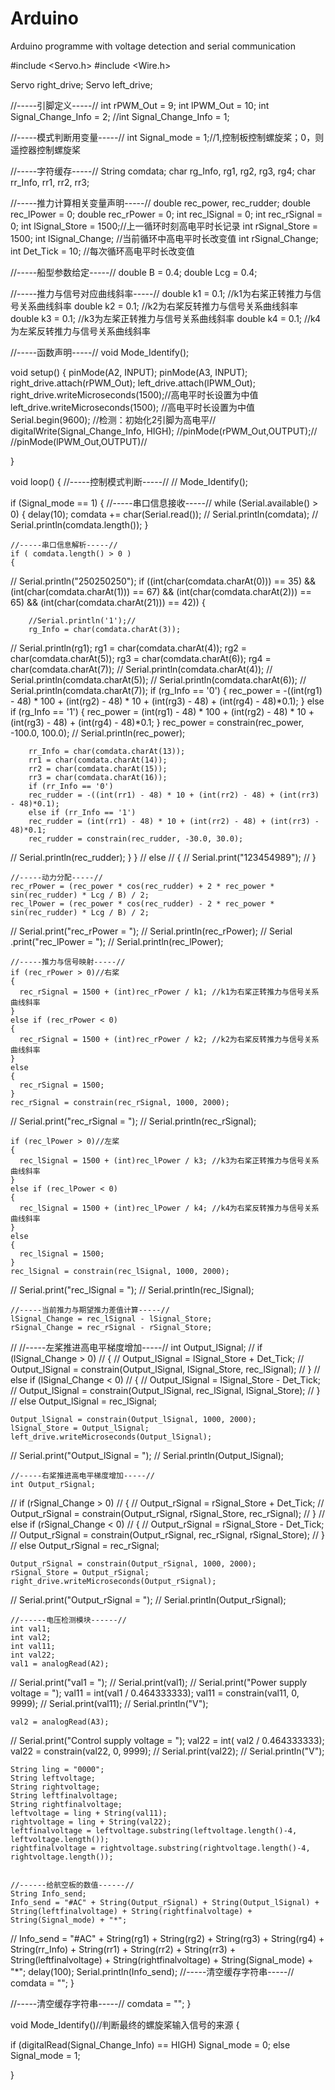 # Arduino
Arduino programme with voltage detection and serial communication 

#include <Servo.h>
#include <Wire.h>

Servo right_drive;
Servo left_drive;

//-----引脚定义-----//
int rPWM_Out = 9;
int lPWM_Out = 10;
int Signal_Change_Info = 2;
//int Signal_Change_Info = 1;

//-----模式判断用变量-----//
int Signal_mode = 1;//1,控制板控制螺旋桨；0，则遥控器控制螺旋桨

//-----字符缓存-----//
String comdata;
char rg_Info, rg1, rg2, rg3, rg4;
char rr_Info, rr1, rr2, rr3;

//-----推力计算相关变量声明-----//
double rec_power, rec_rudder;
double rec_lPower = 0;
double rec_rPower = 0;
int rec_lSignal = 0;
int rec_rSignal = 0;
int lSignal_Store = 1500;//上一循环时刻高电平时长记录
int rSignal_Store = 1500;
int lSignal_Change; //当前循环中高电平时长改变值
int rSignal_Change;
int Det_Tick = 10;  //每次循环高电平时长改变值

//-----船型参数给定-----//
double B = 0.4;
double Lcg = 0.4;

//-----推力与信号对应曲线斜率-----//
double k1 = 0.1; //k1为右桨正转推力与信号关系曲线斜率
double k2 = 0.1; //k2为右桨反转推力与信号关系曲线斜率
double k3 = 0.1; //k3为左桨正转推力与信号关系曲线斜率
double k4 = 0.1; //k4为左桨反转推力与信号关系曲线斜率

//-----函数声明-----//
void Mode_Identify();

void setup() 
{
  pinMode(A2, INPUT);
  pinMode(A3, INPUT);
  right_drive.attach(rPWM_Out);
  left_drive.attach(lPWM_Out);
  right_drive.writeMicroseconds(1500);//高电平时长设置为中值
  left_drive.writeMicroseconds(1500); //高电平时长设置为中值
  Serial.begin(9600);
  //检测：初始化2引脚为高电平//
  digitalWrite(Signal_Change_Info, HIGH);
  //pinMode(rPWM_Out,OUTPUT);//
  //pinMode(lPWM_Out,OUTPUT)//

}

void loop() {
  //-----控制模式判断-----//
//  Mode_Identify();

  if (Signal_mode == 1)
  {
    //-----串口信息接收-----//
    while (Serial.available() > 0)
    {
      delay(10);
      comdata += char(Serial.read());
//      Serial.println(comdata);
//      Serial.println(comdata.length());
    }
    
    //-----串口信息解析-----//
    if ( comdata.length() > 0 )
    {
//      Serial.println("250250250");
     if ((int(char(comdata.charAt(0))) == 35) && (int(char(comdata.charAt(1))) == 67) && (int(char(comdata.charAt(2))) == 65) && (int(char(comdata.charAt(21))) == 42))
      {

        //Serial.println('1');//
        rg_Info = char(comdata.charAt(3));
//        Serial.println(rg1);
        rg1 = char(comdata.charAt(4));
        rg2 = char(comdata.charAt(5));
        rg3 = char(comdata.charAt(6));
        rg4 = char(comdata.charAt(7));
//        Serial.println(comdata.charAt(4));
//        Serial.println(comdata.charAt(5));
//        Serial.println(comdata.charAt(6));
//        Serial.println(comdata.charAt(7));
        if (rg_Info == '0')
        {
          rec_power = -((int(rg1) - 48) * 100 + (int(rg2) - 48) * 10 + (int(rg3) - 48) + (int(rg4) - 48)*0.1);
        }
        else if (rg_Info == '1')
        {
          rec_power = (int(rg1) - 48) * 100 + (int(rg2) - 48) * 10 + (int(rg3) - 48) + (int(rg4) - 48)*0.1;
        }
        rec_power = constrain(rec_power, -100.0, 100.0);
//        Serial.println(rec_power);

        rr_Info = char(comdata.charAt(13));
        rr1 = char(comdata.charAt(14));
        rr2 = char(comdata.charAt(15));
        rr3 = char(comdata.charAt(16));
        if (rr_Info == '0')
        rec_rudder = -((int(rr1) - 48) * 10 + (int(rr2) - 48) + (int(rr3) - 48)*0.1);
        else if (rr_Info == '1')
        rec_rudder = (int(rr1) - 48) * 10 + (int(rr2) - 48) + (int(rr3) - 48)*0.1;
        rec_rudder = constrain(rec_rudder, -30.0, 30.0);
//        Serial.println(rec_rudder);
     }
   }
//    else
//    {
//      Serial.print("123454989");
//    }

    //-----动力分配-----//
    rec_rPower = (rec_power * cos(rec_rudder) + 2 * rec_power * sin(rec_rudder) * Lcg / B) / 2;
    rec_lPower = (rec_power * cos(rec_rudder) - 2 * rec_power * sin(rec_rudder) * Lcg / B) / 2;


//    Serial.print("rec_rPower = ");
//    Serial.println(rec_rPower);
//    Serial .print("rec_lPower = ");
//    Serial.println(rec_lPower);

    //-----推力与信号映射-----//
    if (rec_rPower > 0)//右桨
    {
      rec_rSignal = 1500 + (int)rec_rPower / k1; //k1为右桨正转推力与信号关系曲线斜率
    }
    else if (rec_rPower < 0)
    {
      rec_rSignal = 1500 + (int)rec_rPower / k2; //k2为右桨反转推力与信号关系曲线斜率
    }
    else
    {
      rec_rSignal = 1500;
    }
    rec_rSignal = constrain(rec_rSignal, 1000, 2000);
//    Serial.print("rec_rSignal = ");
//    Serial.println(rec_rSignal);
    


    if (rec_lPower > 0)//左桨
    {
      rec_lSignal = 1500 + (int)rec_lPower / k3; //k3为右桨正转推力与信号关系曲线斜率
    }
    else if (rec_lPower < 0)
    {
      rec_lSignal = 1500 + (int)rec_lPower / k4; //k4为右桨反转推力与信号关系曲线斜率
    }
    else
    {
      rec_lSignal = 1500;
    }
    rec_lSignal = constrain(rec_lSignal, 1000, 2000);
//    Serial.print("rec_lSignal = ");
//    Serial.println(rec_lSignal);
    

    
    //-----当前推力与期望推力差值计算-----//
    lSignal_Change = rec_lSignal - lSignal_Store;
    rSignal_Change = rec_rSignal - rSignal_Store;

//    //-----左桨推进高电平梯度增加-----//
    int Output_lSignal;
//    if (lSignal_Change > 0)
//    {
//      Output_lSignal = lSignal_Store + Det_Tick;
//      Output_lSignal = constrain(Output_lSignal, lSignal_Store, rec_lSignal);
//    }
//    else if (lSignal_Change < 0)
//    {
//      Output_lSignal = lSignal_Store - Det_Tick;
//      Output_lSignal = constrain(Output_lSignal, rec_lSignal, lSignal_Store);
//    }
//    else
      Output_lSignal = rec_lSignal;

    Output_lSignal = constrain(Output_lSignal, 1000, 2000);
    lSignal_Store = Output_lSignal;
    left_drive.writeMicroseconds(Output_lSignal);

//    Serial.print("Output_lSignal = ");
//    Serial.println(Output_lSignal);

    //-----右桨推进高电平梯度增加-----//
    int Output_rSignal;
//    if (rSignal_Change > 0)
//    {
//      Output_rSignal = rSignal_Store + Det_Tick;
//      Output_rSignal = constrain(Output_rSignal, rSignal_Store, rec_rSignal);
//    }
//    else if (rSignal_Change < 0)
//    {
//      Output_rSignal = rSignal_Store - Det_Tick;
//      Output_rSignal = constrain(Output_rSignal, rec_rSignal, rSignal_Store);
//    }
//    else
      Output_rSignal = rec_rSignal;

    Output_rSignal = constrain(Output_rSignal, 1000, 2000);
    rSignal_Store = Output_rSignal;
    right_drive.writeMicroseconds(Output_rSignal);

//    Serial.print("Output_rSignal = ");
//    Serial.println(Output_rSignal);

    //------电压检测模块------//
    int val1;
    int val2;
    int val11;
    int val22;
    val1 = analogRead(A2);
//    Serial.print("val1 = ");
//    Serial.print(val1);
//    Serial.print("Power supply voltage = ");
    val11 = int(val1 / 0.464333333);
    val11 = constrain(val11, 0, 9999);
//    Serial.print(val11);
//    Serial.println("V");

    val2 = analogRead(A3);
//    Serial.print("Control supply voltage = ");
    val22 = int( val2 / 0.464333333);
    val22 = constrain(val22, 0, 9999);
//    Serial.print(val22);
//    Serial.println("V");

    String ling = "0000";
    String leftvoltage;
    String rightvoltage;
    String leftfinalvoltage;
    String rightfinalvoltage;
    leftvoltage = ling + String(val11);
    rightvoltage = ling + String(val22);
    leftfinalvoltage = leftvoltage.substring(leftvoltage.length()-4, leftvoltage.length());
    rightfinalvoltage = rightvoltage.substring(rightvoltage.length()-4, rightvoltage.length());
    
    
    //------给航空板的数值------//
    String Info_send;
    Info_send = "#AC" + String(Output_rSignal) + String(Output_lSignal) + String(leftfinalvoltage) + String(rightfinalvoltage) + String(Signal_mode) + "*";
//    Info_send = "#AC" + String(rg1) + String(rg2) + String(rg3) + String(rg4) + String(rr_Info) + String(rr1) + String(rr2) + String(rr3) + String(leftfinalvoltage) + String(rightfinalvoltage) + String(Signal_mode) + "*";
    delay(100);
    Serial.println(Info_send);
      //-----清空缓存字符串-----//
    comdata = "";
  }

  //-----清空缓存字符串-----//
  comdata = "";
}

void Mode_Identify()//判断最终的螺旋桨输入信号的来源
{

  if (digitalRead(Signal_Change_Info) == HIGH)
    Signal_mode = 0;
  else
    Signal_mode = 1;

}
